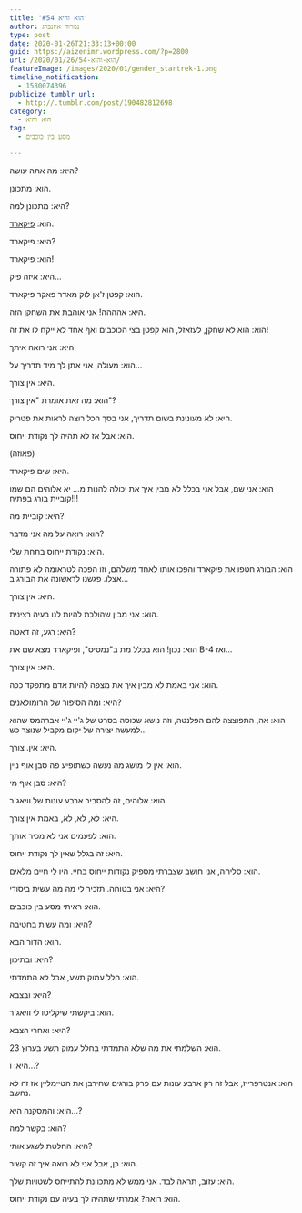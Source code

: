 ```yaml
---
title: 'הוא והיא #54'
author: נמרוד איזנברג
type: post
date: 2020-01-26T21:33:13+00:00
guid: https://aizenimr.wordpress.com/?p=2800
url: /2020/01/26/הוא-והיא-54/
featureImage: /images/2020/01/gender_startrek-1.png
timeline_notification:
  - 1580074396
publicize_tumblr_url:
  - http://.tumblr.com/post/190482812698
category:
  - הוא והיא
tag:
  - מסע בין כוכבים

---
```

היא: מה אתה עושה?

הוא: מתכונן.

היא: מתכונן למה?

הוא: [פיקארד][1].

היא: פיקארד?

הוא: פיקארד!

היא: איזה פיק&#8230;

הוא: קפטן ז'אן לוק מאדר פאקר פיקארד.

היא: אהההה! אני אוהבת את השחקן הזה.

הוא: הוא לא שחקן, לעזאזל, הוא קפטן בצי הכוכבים ואף אחד לא ייקח לו את זה!

היא: אני רואה איתך.

הוא: מעולה, אני אתן לך מיד תדריך על&#8230;

היא: אין צורך.

הוא: מה זאת אומרת "אין צורך"?

היא: לא מעונינת בשום תדריך, אני בסך הכל רוצה לראות את פטריק.

הוא: אבל אז לא תהיה לך נקודת ייחוס.

(פאוזה)

היא: שים פיקארד.

הוא: אני שם, אבל אני בכלל לא מבין איך את יכולה להנות מ&#8230; יא אלוהים הם שמו קוביית בורג בפתיח!!!

היא: קוביית מה?

הוא: רואה על מה אני מדבר?

היא: נקודת ייחוס בתחת שלי.

הוא: הבורג חטפו את פיקארד והפכו אותו לאחד משלהם, וזו הפכה לטראומה לא פתורה אצלו. פגשנו לראשונה את הבורג ב&#8230;

היא: אין צורך.

הוא: אני מבין שהולכת להיות לנו בעיה רצינית.

היא: רגע, זה דאטה?

הוא: נכון! הוא בכלל מת ב"נמסיס", ופיקארד מצא שם את B-4 ואז&#8230;

היא: אין צורך.

הוא: אני באמת לא מבין איך את מצפה להיות אדם מתפקד ככה.

היא: ומה הסיפור של הרומולאנים?

הוא: אה, התפוצצה להם הפלנטה, וזה נושא שכוסה בסרט של ג'יי ג'יי אברהמס שהוא למעשה יצירה של יקום מקביל שנוצר כש&#8230;

היא: אין. צורך.

הוא: אין לי מושג מה נעשה כשתופיע פה סבן אוף ניין.

היא: סבן אוף מי?

הוא: אלוהים, זה להסביר ארבע עונות של וויאג'ר.

היא: לא, לא, לא, באמת אין צורך.

הוא: לפעמים אני לא מכיר אותך.

היא: זה בגלל שאין לך נקודת ייחוס.

הוא: סליחה, אני חושב שצברתי מספיק נקודות ייחוס בחיי. היו לי חיים מלאים.

היא: אני בטוחה. תזכיר לי מה מה עשית ביסודי?

הוא: ראיתי מסע בין כוכבים.

היא: ומה עשית בחטיבה?

הוא: הדור הבא.

היא: ובתיכון?

הוא: חלל עמוק תשע, אבל לא התמדתי.

היא: ובצבא?

הוא: ביקשתי שיקליטו לי וויאג'ר.

היא: ואחרי הצבא?

הוא: השלמתי את מה שלא התמדתי בחלל עמוק תשע בערוץ 23.

היא: ו&#8230;?

הוא: אנטרפרייז, אבל זה רק ארבע עונות עם פרק בורגים שחירבן את הטיימליין אז זה לא נחשב.

היא: והמסקנה היא&#8230;?

הוא: בקשר למה?

היא: החלטת לשגע אותי?

הוא: כן, אבל אני לא רואה איך זה קשור.

היא: עזוב, תראה לבד. אני ממש לא מתכוונת להתייחס לשטויות שלך.

הוא: רואה? אמרתי שתהיה לך בעיה עם נקודת ייחוס.

 [1]: https://www.cbs.com/shows/star-trek-picard/